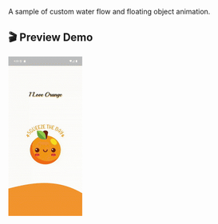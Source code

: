 A sample of custom water flow and floating object animation.

## 🎬 Preview Demo
![Preview Demo](demo.gif)
